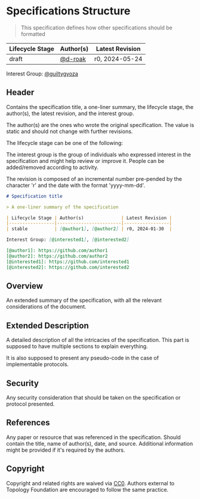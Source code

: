 # Specifications Structure

> This specification defines how other specifications should be formatted

| Lifecycle Stage | Author(s) | Latest Revision |
|-----------------|-----------|-----------------|
| draft           | [@d-roak] | r0, 2024-05-24  |

Interest Group: [@guiltygyoza]

[@d-roak]: https://github.com/d-roak
[@guiltygyoza]: https://github.com/guiltygyoza

## Header

Contains the specification title, a one-liner summary, the lifecycle stage, the author(s), the latest revision, and the interest group.

The author(s) are the ones who wrote the original specification. The value is static and should not change with further revisions.

The lifecycle stage can be one of the following:

The interest group is the group of individuals who expressed interest in the specification and might help review or improve it. People can be added/removed according to activity.

The revision is composed of an incremental number pre-pended by the character 'r' and the date with the format 'yyyy-mm-dd'.

```markdown
# Specification title

> A one-liner summary of the specification

| Lifecycle Stage | Author(s)              | Latest Revision |
|-----------------|------------------------|-----------------|
| stable          | [@author1], [@author2] | r0, 2024-01-30  |

Interest Group: [@interested1], [@interested2]

[@author1]: https://github.com/author1
[@author2]: https://github.com/author2
[@interested1]: https://github.com/interested1
[@interested2]: https://github.com/interested2
```

## Overview

An extended summary of the specification, with all the relevant considerations of the document.

## Extended Description

A detailed description of all the intricacies of the specification. This part is supposed to have multiple sections to explain everything.

It is also supposed to present any pseudo-code in the case of implementable protocols.

## Security

Any security consideration that should be taken on the specification or protocol presented.

## References

Any paper or resource that was referenced in the specification. Should contain the title, name of author(s), date, and source. Additional information might be provided if it's required by the authors.

## Copyright

Copyright and related rights are waived via [CC0](https://creativecommons.org/publicdomain/zero/1.0/). Authors external to Topology Foundation are encouraged to follow the same practice.
